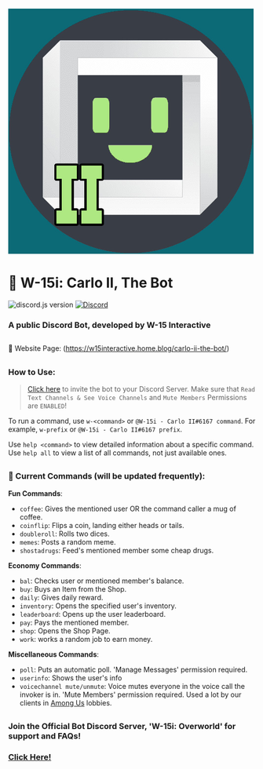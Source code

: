 ![W-15i: Carlo II](/src/images/logo.png)
# 🤖 W-15i: Carlo II, The Bot

![discord.js version](https://img.shields.io/badge/discord.js-v12.3.1-blue.svg?logo=npm")
[![Discord](https://img.shields.io/discord/533691583845892100.svg?colorB=7289da&label=discord&logo=Discord&logoColor=fff&style=flat)](https://discord.gg/cxWyzYu)
### A public Discord Bot, developed by W-15 Interactive

## 
:link: Website Page: (https://w15interactive.home.blog/carlo-ii-the-bot/)
##

### How to Use:
>[Click here](https://discord.com/oauth2/authorize?client_id=751421550909194280&permissions=1347807296&scope=bot) to invite the bot to your Discord Server.
Make sure that `Read Text Channels & See Voice Channels` and `Mute Members` Permissions are `ENABLED`!

To run a command, use `w-<command>` or `@W-15i - Carlo II#6167 command`. For example, `w-prefix` or `@W-15i - Carlo II#6167 prefix`.

Use `help <command>` to view detailed information about a specific command.
Use `help all` to view a list of all commands, not just available ones.
##


### 📝 Current Commands (will be updated frequently):

**Fun Commands**:

- `coffee`: Gives the mentioned user OR the command caller a mug of coffee.
- `coinflip`: Flips a coin, landing either heads or tails.
- `doubleroll`: Rolls two dices.
- `memes`: Posts a random meme.
- `shostadrugs`: Feed's mentioned member some cheap drugs.

**Economy Commands**:

- `bal`: Checks user or mentioned member's balance.
- `buy`: Buys an Item from the Shop.
- `daily`: Gives daily reward.
- `inventory`: Opens the specified user's inventory.
- `leaderboard`: Opens up the user leaderboard.
- `pay`: Pays the mentioned member.
- `shop`: Opens the Shop Page.
- `work`: works a random job to earn money.

**Miscellaneous Commands**:

- `poll`: Puts an automatic poll. 'Manage Messages' permission required.
- `userinfo`: Shows the user's info
- `voicechannel mute/unmute`: Voice mutes everyone in the voice call the invoker is in. 'Mute Members' permission required. Used a lot by our clients in [Among Us](http://www.innersloth.com/gameAmongUs.php) lobbies.
 
##
### Join the Official Bot Discord Server, 'W-15i: Overworld' for support and FAQs!
### [Click Here!](https://discord.gg/cxWyzYu)
